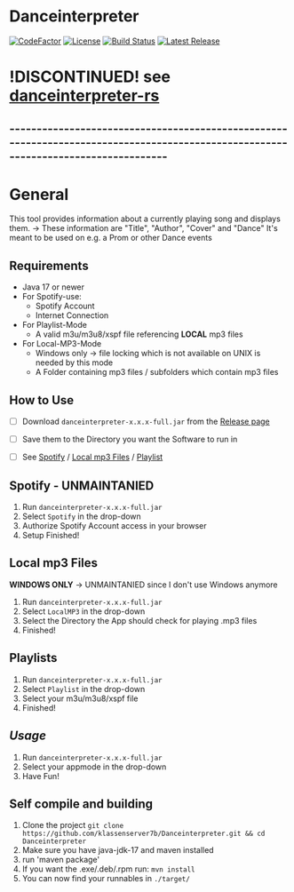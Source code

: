 # Danceinterpreter
[![CodeFactor](https://www.codefactor.io/repository/github/klassenserver7b/danceinterpreter/badge)](https://www.codefactor.io/repository/github/klassenserver7b/danceinterpreter)
[![License](https://img.shields.io/github/license/klassenserver7b/Danceinterpreter.svg)](https://github.com//klassenserver7b/Danceinterpreter/blob/master/LICENSE)
[![Build Status](https://jitci.com/gh/klassenserver7b/Danceinterpreter/svg)](https://jitci.com/gh/klassenserver7b/Danceinterpreter)
[![Latest Release](https://jitpack.io/v/Klassenserver7b/Danceinterpreter.svg)](https://jitpack.io/#Klassenserver7b/Danceinterpreter)

# !DISCONTINUED! see [danceinterpreter-rs](https://github.com/klassenserver7b/danceinterpreter-rs)

## -----------------------------------------------------------------------------------------------------------------------------------

# General
This tool provides information about a currently playing song and displays them.
-> These information are "Title", "Author", "Cover" and "Dance"
It's meant to be used on e.g. a Prom or other Dance events

## Requirements
- Java 17 or newer
- For Spotify-use:
  -  Spotify Account
  -  Internet Connection
- For Playlist-Mode
  - A valid m3u/m3u8/xspf file referencing **LOCAL** mp3 files
- For Local-MP3-Mode
  - Windows only -> file locking which is not available on UNIX is needed by this mode
  - A Folder containing mp3 files / subfolders which contain mp3 files

## **How to Use**

- [ ] Download `danceinterpreter-x.x.x-full.jar` from the [Release page](https://github.com/klassenserver7b/Danceinterpreter/releases/latest)
- [ ] Save them to the Directory you want the Software to run in
- [ ] See [Spotify](README.md#spotify---unmaintanied) / [Local mp3 Files](README.md#local-mp3-Files) / [Playlist](README.md#playlists)


## Spotify - UNMAINTANIED

1. Run `danceinterpreter-x.x.x-full.jar`
2. Select `Spotify` in the drop-down
3. Authorize Spotify Account access in your browser
9. Setup Finished!

## Local mp3 Files

**WINDOWS ONLY** -> UNMAINTANIED since I don't use Windows anymore
1. Run `danceinterpreter-x.x.x-full.jar`
5. Select `LocalMP3` in the drop-down
6. Select the Directory the App should check for playing .mp3 files
7. Finished!

## Playlists

1. Run `danceinterpreter-x.x.x-full.jar`
5. Select `Playlist` in the drop-down
6. Select your m3u/m3u8/xspf file
7. Finished!

## _Usage_
1. Run `danceinterpreter-x.x.x-full.jar`
2. Select your appmode in the drop-down
3. Have Fun!


## Self compile and building
1. Clone the project `git clone https://github.com/klassenserver7b/Danceinterpreter.git && cd Danceinterpreter`
2. Make sure you have java-jdk-17 and maven installed
3. run 'maven package'
4. If you want the .exe/.deb/.rpm run: `mvn install`
5. You can now find your runnables in `./target/`
